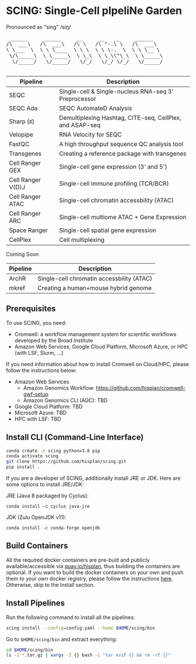# SCING: Single-Cell pIpeliNe Garden

Pronounced as "sing" /siŋ/

<pre>
 ______     ______     __     __   __     ______
/\  ___\   /\  ___\   /\ \   /\ "-.\ \   /\  ___\
\ \___  \  \ \ \____  \ \ \  \ \ \-.  \  \ \ \__ \
 \/\_____\  \ \_____\  \ \_\  \ \_\\"\_\  \ \_____\
  \/_____/   \/_____/   \/_/   \/_/ \/_/   \/_____/

</pre>

Pipeline          | Description
----------------- | --------------------------------------------------------------
SEQC              | Single-cell & Single-nucleus RNA-seq 3' Preprocessor
SEQC Ada          | SEQC AutomateD Analysis
Sharp (♯)         | Demultiplexing Hashtag, CITE-seq, CellPlex, and ASAP-seq
Velopipe          | RNA Velocity for SEQC
FastQC            | A high throughput sequence QC analysis tool
Transgenes        | Creating a reference package with transgenes
Cell Ranger GEX   | Single-cell gene expression (3' and 5')
Cell Ranger V(D)J | Single-cell immune profiling (TCR/BCR)
Cell Ranger ATAC  | Single-cell chromatin accessbility (ATAC)
Cell Ranger ARC   | Single-cell multiome ATAC + Gene Expression
Space Ranger      | Single-cell spatial gene expression
CellPlex          | Cell multiplexing

Coming Soon

Pipeline          | Description
----------------- | --------------------------------------------------------------
ArchR             | Single-cell chromatin accessbility (ATAC)
mkref             | Creating a human+mouse hybrid genome

## Prerequisites

To use SCING, you need:

- Cromwell: a workflow management system for scientific workflows developed by the Broad Institute
- Amazon Web Services, Google Cloud Platform, Microsoft Azure, or HPC (with LSF, Slurm, ...)

If you need information about how to install Cromwell on Cloud/HPC, please follow the instructions below:

- Amazon Web Services
  - Amazon Genomics Workflow: https://github.com/hisplan/cromwell-gwf-setup
  - Amazon Genomics CLI (AGC): TBD
- Google Cloud Platform: TBD
- Microsoft Azure: TBD
- HPC with LSF: TBD

## Install CLI (Command-Line Interface)

```bash
conda create -n scing python=3.8 pip
conda activate scing
git clone https://github.com/hisplan/scing.git
pip install .
```

If you are a developer of SCING, additionally install JRE or JDK. Here are some options to install JRE/JDK:

JRE (Java 8 packaged by Cyclus):

```
conda install -c cyclus java-jre
```

JDK (Zulu OpenJDK v11):

```
conda install -c conda-forge openjdk
```

## Build Containers

All the required docker containers are pre-built and publicly available/accessible via [quay.io/hisplan](https://quay.io/user/hisplan), thus building the containers are optional. If you want to build the docker containers on your own and push them to your own docker registry, please follow the instructions [here](./docs/build.md). Otherwise, skip to the Install section.

## Install Pipelines

Run the following command to install all the pipelines:

```bash
scing install --config=config.yaml --home $HOME/scing/bin
```

Go to `$HOME/scing/bin` and extract everything:

```bash
cd $HOME/scing/bin
ls -1 *.tar.gz | xargs -I {} bash -c "tar xvzf {} && rm -rf {}"
```
